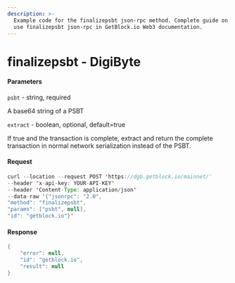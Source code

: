 ```yaml
---
description: >-
  Example code for the finalizepsbt json-rpc method. Сomplete guide on how to
  use finalizepsbt json-rpc in GetBlock.io Web3 documentation.
---
```


# finalizepsbt - DigiByte

#### Parameters

`psbt` - string, required

A base64 string of a PSBT

`extract` - boolean, optional, default=true

If true and the transaction is complete, extract and return the complete transaction in normal network serialization instead of the PSBT.

#### Request

```java
curl --location --request POST 'https://dgb.getblock.io/mainnet/' 
--header 'x-api-key: YOUR-API-KEY' 
--header 'Content-Type: application/json' 
--data-raw '{"jsonrpc": "2.0",
"method": "finalizepsbt",
"params": ["psbt", null],
"id": "getblock.io"}'
```

#### Response

```java
{
    "error": null,
    "id": "getblock.io",
    "result": null
}
```
